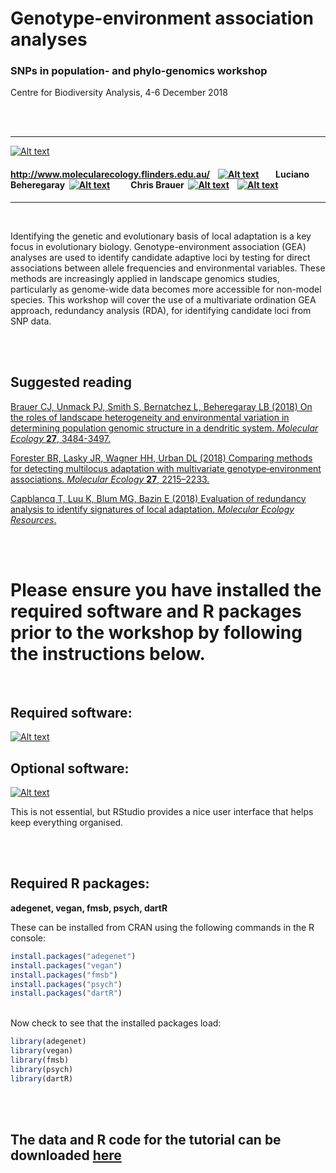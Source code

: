 # Genotype-environment association analyses
### SNPs in population- and phylo-genomics workshop
Centre for Biodiversity Analysis, 4-6 December 2018

<br/>
<br/>


___
[![Alt text](../master/images/melfu_logo.png)](http://www.molecularecology.flinders.edu.au/)



#### http://www.molecularecology.flinders.edu.au/&nbsp; &nbsp; [![Alt text](../master/images/fb3.png)](https://www.facebook.com/molecularecologylab/)&nbsp; &nbsp; &nbsp; &nbsp; Luciano Beheregaray&nbsp; [![Alt text](../master/images/mail2.png)](mailto:luciano.beheregaray@flinders.edu.au)&nbsp; &nbsp; &nbsp; &nbsp; &nbsp; Chris Brauer&nbsp; [![Alt text](../master/images/mail2.png)](mailto:chris.brauer@flinders.edu.au)&nbsp; &nbsp; [![Alt text](../master/images/twitter2.png)](https://twitter.com/pygmyperch)
___
<br/>

Identifying the genetic and evolutionary basis of local adaptation is a key focus in evolutionary biology. Genotype-environment association (GEA) analyses are used to identify candidate adaptive loci by testing for direct associations between allele frequencies and environmental variables. These methods are increasingly applied in landscape genomics studies, particularly as genome-wide data becomes more accessible for non-model species. This workshop will cover the use of a multivariate ordination GEA approach, redundancy analysis (RDA), for identifying candidate loci from SNP data. 


<br/>
<br/>

## Suggested reading
[Brauer CJ, Unmack PJ, Smith S, Bernatchez L, Beheregaray LB (2018) On the roles of landscape heterogeneity and environmental variation in determining population genomic structure in a dendritic system. *Molecular Ecology* **27**, 3484-3497.](../master/docs/Brauer_et_al_2018.pdf)

[Forester BR, Lasky JR, Wagner HH, Urban DL (2018) Comparing methods for detecting multilocus adaptation with multivariate genotype‐environment associations. *Molecular Ecology* **27**, 2215–2233.](../master/docs/Forester_et_al_2018.pdf)

[Capblancq T, Luu K, Blum MG, Bazin E (2018) Evaluation of redundancy analysis to identify signatures of local adaptation. *Molecular Ecology Resources*.](../master/docs/Capblancq_et_al_2018.pdf)

<br/>
<br/>

# Please ensure you have installed the required software and R packages prior to the workshop by following the instructions below.

<br/>

## Required software:
[![Alt text](../master/images/R.png)](https://www.r-project.org/)

## Optional software:
[![Alt text](../master/images/RStudio.png)](https://www.rstudio.com/products/rstudio/download/)

This is not essential, but RStudio provides a nice user interface that helps keep everything organised.

<br/>
<br/>


## Required R packages:


**adegenet, vegan, fmsb, psych, dartR**

These can be installed from CRAN using the following commands in the R console:

```r
install.packages("adegenet")
install.packages("vegan")
install.packages("fmsb")
install.packages("psych")
install.packages("dartR")

```

\
Now check to see that the installed packages load:
```r
library(adegenet)
library(vegan)
library(fmsb)
library(psych)
library(dartR)


```
<br/>
<br/>

## The data and R code for the tutorial can be downloaded [here](https://github.com/pygmyperch/GEA_workshop/archive/master.zip)

















